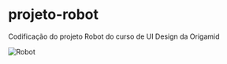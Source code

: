 # projeto-robot
 Codificação do projeto Robot do curso de UI Design da Origamid

![Robot](.img/index-robot.png)